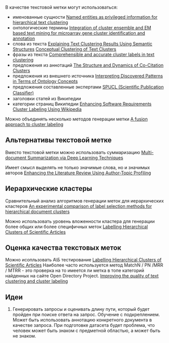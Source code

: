 В качестве текстовой метки могут использоваться:
- именованные сущности [Named entities as privileged information for hierarchical text clustering](zotero://select/library/items/KRILKFE9) 
- онтологические термины [Integration of cluster ensemble and EM based text mining for microarray gene cluster identification and annotation](zotero://select/library/items/PXDY98P6)
- слова из текста [Explaining Text Clustering Results Using Semantic Structures](zotero://select/library/items/FK8B6AQP) [Conceptual Clustering of Text Clusters](zotero://select/library/items/YEJJW4BL)
- фразы из текста [Comprehensible and accurate cluster labels in text clustering](zotero://select/library/items/D4TADT2T)
- предложения из аннотаций [The Structure and Dynamics of Co-Citation Clusters](zotero://select/library/items/4JDZ93PY)
- предложения из внешнего источника [Interpreting Discovered Patterns in Terms of Ontology Concepts](zotero://select/library/items/4BQRYPBJ)
- предложения составленные экспертами [SPUCL (Scientiﬁc Publication Classiﬁer)](zotero://select/library/items/C8LDU7Q8)
- заголовки статей из Википедии 
- категории страниц Википедии [Enhancing Software Requirements Cluster Labeling Using Wikipedia](zotero://select/library/items/7AHDK6TX)

Можно объединять несколько методов генерации метки [A fusion approach to cluster labeling](zotero://select/library/items/UD4B9ZZP)

## Альтернативы текстовой метке

Вместо текстовой метки можно использовать суммаризацию [Multi-document Summarization via Deep Learning Techniques](zotero://select/library/items/NVQWU2YN)

Имеет смысл выделять не только значимые слова, но и значимых авторов [Enhancing the Literature Review Using Author-Topic Profiling](zotero://select/library/items/AUS4F9N3)

## Иерархические кластеры

Сравнительный анализ алгоритмов генерации меток для иерархических кластеров [An experimental comparison of label selection methods for hierarchical document clusters](zotero://select/library/items/LUAWQEG8)

Можно использовать уровень вложенности кластера для генерации более общих или более специфичных меток [Labelling Hierarchical Clusters of Scientific Articles](zotero://select/library/items/XPZHQ8EV)

## Оценка качества текстовых меток

Можно исопльзовать А\Б тестирование [Labelling Hierarchical Clusters of Scientific Articles](zotero://select/library/items/XPZHQ8EV)
Наиболее часто используется метод MatchN / PN /MRR / MTRR - это проверка на то имеется ли метка в топе категорий найденных на сайте Open Directory Project. [Improving the quality of text clustering and cluster labeling](zotero://select/library/items/CY9PKFYI)

## Идеи
1. Генерировать запросы и оценивать длину пути, который будет пройден при поиске ответа на запрос. Обучение с подкреплением. Может быть использовать аннотацию конкретного документа в качестве запроса. При подготовке датасета будет проблема, что человек может быть знаком с предметной областью, а может быть не знаком.